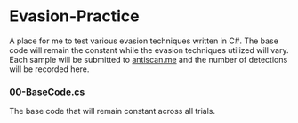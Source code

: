 # Evasion-Practice #

A place for me to test various evasion techniques written in C#. The base code will remain the constant while the evasion techniques utilized will vary. Each sample will be submitted to [antiscan.me](https://antiscan.me) and the number of detections will be recorded here.

### 00-BaseCode.cs ###
The base code that will remain constant across all trials.

